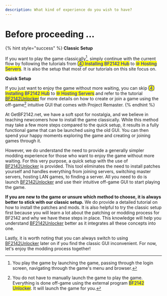 ```yaml
---
description: What kind of experience do you wish to have?
---
```


# Before proceeding ...

{% hint style="success" %}
**Classic Setup**

If you want to play the game classically[^1], simply continue with the current flow by following the tutorials from <mark style="color:blue;">④ Installing BF2142 Hub</mark> to <mark style="color:blue;">⑩ Hosting Servers</mark>. It is also the setup that most of our tutorials on this site focus on.



**Quick Setup**

If you just want to enjoy the game without more waiting, you can skip <mark style="color:blue;">④ Installing BF2142 Hub</mark> to <mark style="color:blue;">⑩ Hosting Servers</mark> and refer to the tutorial [<mark style="color:blue;">BF2142Unlocker</mark>](../enhancements/using-bf2142-unlocker.md) for more details on how to create or join a game using the off-game[^2] intuitive GUI that comes with Project Remaster.
{% endhint %}

At GetBF2142.net, we have a soft spot for nostalgia, and we believe in teaching newcomers how to install the game classically. While this method may take a few more steps compared to the quick setup, it results in a fully functional game that can be launched using the old GUI. You can then spend your happy moments exploring the game and creating or joining games through it.

However, we do understand the need to provide a generally simpler modding experience for those who want to enjoy the game without more waiting. For this very purpose, a quick setup with the use of [BF2142Unlocker](../enhancements/using-bf2142-unlocker.md) is provided. This tool eliminates the need to install patches yourself and handles everything from joining servers, switching master servers, hosting LAN games, to finding a server. All you need to do is launch [BF2142Unlocker](../enhancements/using-bf2142-unlocker.md) and use their intuitive off-game GUI to start playing the game.

**If you are new to the game or unsure which method to choose, it is always better to stick with our classic setup.** We do provide a detailed tutorial on how to install the patches and mods. It is also helpful to try the classic setup first because you will learn a lot about the patching or modding process for BF2142 and why we have these steps in place. This knowledge will help you understand [BF2142Unlocker](../enhancements/using-bf2142-unlocker.md) better as it integrates all these concepts into one.

Lastly, it is worth noting that you can always switch to using [BF2142Unlocker](../enhancements/using-bf2142-unlocker.md) later on if you find the classic GUI inconvenient. For now, let's enjoy the modding process together!

[^1]: You play the game by launching the game, passing through the login screen, navigating through the game's menu and browser.

[^2]: You do not have to manually launch the game to play the game. Everything is done off-game using the external program <mark style="color:blue;">BF2142 Unlocker</mark>. It will launch the game for you.
